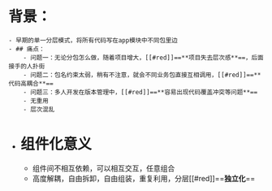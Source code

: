 # 背景：
	- 早期的单一分层模式，将所有代码写在app模块中不同包里边
	- ## 痛点：
		- 问题一：无论分包怎么做，随着项目增大，[[#red]]==**项目失去层次感**==，后面接手的人扑街
		- 问题二：包名约束太弱，稍有不注意，就会不同业务包直接互相调用，[[#red]]==**代码高耦合**==
		- 问题三：多人开发在版本管理中，[[#red]]==**容易出现代码覆盖冲突等问题**==
		- 无重用
		- 层次混乱
- # 组件化意义
	- 组件间不相互依赖，可以相互交互，任意组合
	- 高度解耦，自由拆卸，自由组装，重复利用，分层[[#red]]==**独立化**==